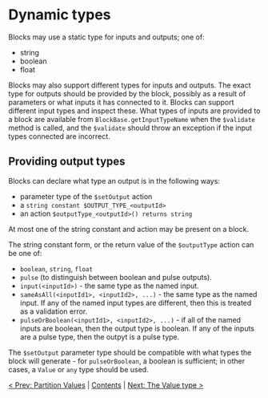 # Dynamic types

Blocks may use a static type for inputs and outputs; one of:

* string
* boolean
* float

Blocks may also support different types for inputs and outputs. The exact type for outputs should be provided by the block, possibly as a result of parameters or what inputs it has connected to it.  Blocks can support different input types and inspect these. What types of inputs are provided to a block are available from `BlockBase.getInputTypeName` when the `$validate` method is called, and the `$validate` should throw an exception if the input types connected are incorrect.

## Providing output types

Blocks can declare what type an output is in the following ways:

* parameter type of the `$setOutput` action
* a `string constant $OUTPUT_TYPE_<outputId>`
* an action `$outputType_<outputId>() returns string`

At most one of the string constant and action may be present on a block.

The string constant form, or the return value of the `$outputType` action can be one of:

* `boolean`, `string`, `float`
* `pulse`  (to distinguish between boolean and pulse outputs).
* `input(<inputId>)` - the same type as the named input.
* `sameAsAll(<inputId1>, <inputId2>, ...)` - the same type as the named input. If any of the named input types are different, then this is treated as a validation error.
* `pulseOrBoolean(<inputId1>, <inputId2>, ...)` - if all of the named inputs are boolean, then the output type is boolean. If any of the inputs are a pulse type, then the outpyt is a pulse type.

The `$setOutput` parameter type should be compatible with what types the block will generate - for `pulseOrBoolean`, a boolean is sufficient; in other cases, a `Value` or `any` type should be used.

[< Prev: Partition Values](070-Partitions.md) | [Contents](000-contents.md) | [Next: The Value type >](090-ValueType.md) 
